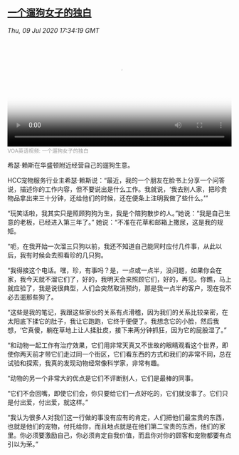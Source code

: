 <!--1594316481000-->
[一个遛狗女子的独白](https://www.voachinese.com/a/a-day-in-the-lie-of-a-dog-walker-20200709/5496293.html)
------

<div><i>Thu, 09 Jul 2020 17:34:19 GMT</i></div><video poster="https://images.weserv.nl?url=gdb.voanews.com/87f355e5-a4c8-4ab4-a65e-7a4e21a1a881_tv_r1_s_w900.jpg" src="https://av.voanews.com/Videoroot/Pangeavideo/2020/07/8/87/87f355e5-a4c8-4ab4-a65e-7a4e21a1a881_240p.mp4" style="width:100%" controls></video><div><small style="color: #999;">VOA英语视频:  一个遛狗女子的独白</small></div><p>希瑟·赖斯在华盛顿附近经营自己的遛狗生意。</p><p>HCC宠物服务行业主希瑟·赖斯说：“最近，我的一个朋友在脸书上分享一个问答说，描述你的工作内容，但不要说出是什么工作。我就说，‘我去别人家，把珍贵物品拿出来三十分钟，还给他们的时候，还在便条上注明我做了些什么。’”</p><p>“玩笑话啦，我其实只是照顾狗狗为生，我是个陪狗散步的人。”她说：“我是自己生意的老板，已经进入第三年了。” 她说：“不准在花草和邮箱上撒尿，这是我的规矩。</p><p>“呃，在我开始一次溜三只狗以前，我还不知道自己能同时应付几件事，从此以后，我有时候会去照看珍的几只狗。</p><p>“我得接这个电话。嘿，珍，有事吗？是，一点或一点半，没问题，如果你会在家，我今天就不溜它们了，好的，我明天会来照顾它们，好的，再见。你瞧，马上就应验了，我是说很典型，人们会突然取消预约，那是我一点半的客户，现在我不必去遛那些狗了。</p><p>“这些是我的笔记，我跟这些家伙的关系有点滑稽，因为我们的关系比较亲密，在太阳底下揉它的肚子，我让它跑跑，它终于便便了。我想念它的小脸，然后我想，‘它真傻，躺在草地上让人揉肚皮，接下来两分钟抓狂，因为它的屁股湿了。”</p><p>“和动物一起工作有治疗效果，它们用非常天真又不世故的眼睛观看这个世界，即使你两天前才带它们走过同一个街区，它们看东西的方式和我们的非常不同，总在试验和探索，我真的发现动物经常像科学家，非常有趣。</p><p>“动物的另一个非常大的优点是它们不评断别人，它们是最棒的同事。</p><p>“它们不会回嘴，即使它们会，你只要给它们一点好吃的，它们就没事了。它们只是付出爱，付出爱，就这样。”</p><p>“我认为很多人对我们这一行做的事没有应有的肯定，人们把他们最宝贵的东西，也就是他们的宠物，付托给你，而且地点就是在他们第二宝贵的东西，他们的家里。你必须要激励自己，你必须肯定自我价值，而且你对你的顾客和宠物都要有点引以为荣。”</p>

